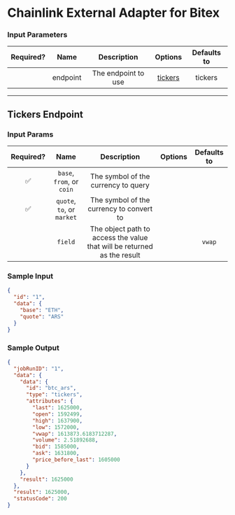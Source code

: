 # Chainlink External Adapter for Bitex

### Input Parameters

| Required? |   Name   |     Description     |           Options            | Defaults to |
| :-------: | :------: | :-----------------: | :--------------------------: | :---------: |
|           | endpoint | The endpoint to use | [tickers](#Tickers-Endpoint) |   tickers   |

---

## Tickers Endpoint

### Input Params

| Required? |            Name            |                               Description                               | Options | Defaults to |
| :-------: | :------------------------: | :---------------------------------------------------------------------: | :-----: | :---------: |
|    ✅     | `base`, `from`, or `coin`  |                   The symbol of the currency to query                   |         |             |
|    ✅     | `quote`, `to`, or `market` |                The symbol of the currency to convert to                 |         |             |
|           |          `field`           | The object path to access the value that will be returned as the result |         |   `vwap`    |

### Sample Input

```json
{
  "id": "1",
  "data": {
    "base": "ETH",
    "quote": "ARS"
  }
}
```

### Sample Output

```json
{
  "jobRunID": "1",
  "data": {
    "data": {
      "id": "btc_ars",
      "type": "tickers",
      "attributes": {
        "last": 1625000,
        "open": 1592499,
        "high": 1637900,
        "low": 1572000,
        "vwap": 1613873.6183712287,
        "volume": 2.51892688,
        "bid": 1585000,
        "ask": 1631800,
        "price_before_last": 1605000
      }
    },
    "result": 1625000
  },
  "result": 1625000,
  "statusCode": 200
}
```
